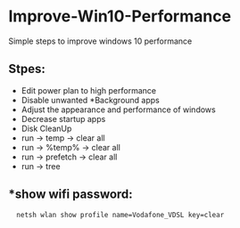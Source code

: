 # Improve-Win10-Performance
Simple steps to improve windows 10 performance

## Stpes:
- Edit power plan to high performance
- Disable unwanted *Background apps
- Adjust the appearance and performance of windows
- Decrease startup apps
- Disk CleanUp
- run -> temp -> clear all
- run -> %temp% -> clear all
- run -> prefetch -> clear all
- run -> tree

## *show wifi password:

```bash
  netsh wlan show profile name=Vodafone_VDSL key=clear
```
